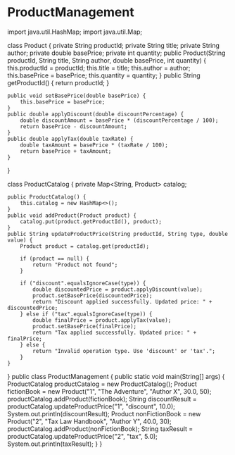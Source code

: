 # ProductManagement
import java.util.HashMap;
import java.util.Map;

class Product {
    private String productId;
    private String title;
    private String author;
    private double basePrice;
    private int quantity;
    public Product(String productId, String title, String author, double basePrice, int quantity) {
        this.productId = productId;
        this.title = title;
        this.author = author;
        this.basePrice = basePrice;
        this.quantity = quantity;
    }
    public String getProductId() {
        return productId;
    }

    public void setBasePrice(double basePrice) {
        this.basePrice = basePrice;
    }
    public double applyDiscount(double discountPercentage) {
        double discountAmount = basePrice * (discountPercentage / 100);
        return basePrice - discountAmount;
    }
    public double applyTax(double taxRate) {
        double taxAmount = basePrice * (taxRate / 100);
        return basePrice + taxAmount;
    }
}

class ProductCatalog {
    private Map<String, Product> catalog;

    public ProductCatalog() {
        this.catalog = new HashMap<>();
    }
    public void addProduct(Product product) {
        catalog.put(product.getProductId(), product);
    }
    public String updateProductPrice(String productId, String type, double value) {
        Product product = catalog.get(productId);

        if (product == null) {
            return "Product not found";
        }

        if ("discount".equalsIgnoreCase(type)) {
            double discountedPrice = product.applyDiscount(value);
            product.setBasePrice(discountedPrice);
            return "Discount applied successfully. Updated price: " + discountedPrice;
        } else if ("tax".equalsIgnoreCase(type)) {
            double finalPrice = product.applyTax(value);
            product.setBasePrice(finalPrice);
            return "Tax applied successfully. Updated price: " + finalPrice;
        } else {
            return "Invalid operation type. Use 'discount' or 'tax'.";
        }
    }
}
public class ProductManagement {
    public static void main(String[] args) {
        ProductCatalog productCatalog = new ProductCatalog();
        Product fictionBook = new Product("1", "The Adventure", "Author X", 30.0, 50);
        productCatalog.addProduct(fictionBook);
        String discountResult = productCatalog.updateProductPrice("1", "discount", 10.0);
        System.out.println(discountResult);
        Product nonFictionBook = new Product("2", "Tax Law Handbook", "Author Y", 40.0, 30);
        productCatalog.addProduct(nonFictionBook);
        String taxResult = productCatalog.updateProductPrice("2", "tax", 5.0);
        System.out.println(taxResult);
    }
}
